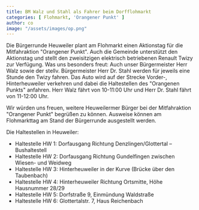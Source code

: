 ```yaml
---
title: BM Walz und Stahl als Fahrer beim Dorfflohmarkt
categories: [ Flohmarkt, 'Orangener Punkt' ]
author: co
image: "/assets/images/op.png"
---
```


Die Bürgerrunde Heuweiler plant am Flohmarkt einen Aktionstag für die Mitfahraktion "Orangener Punkt". Auch die Gemeinde unterstützt den Aktionstag und stellt den zweisitzigen elektrisch betriebenen Renault Twizy zur Verfügung. Was uns besonders freut: Auch unser Bürgermeister Herr Walz sowie der stellv. Bürgermeister Herr Dr. Stahl werden für jeweils eine Stunde den Twizy fahren. Das Auto wird auf der Strecke Vorder-, Hinterheuweiler verkehren und dabei die Haltestellen des "Orangenen Punkts" anfahren. Herr Walz fährt von 10-11:00 Uhr und Herr Dr. Stahl fährt von 11-12:00 Uhr.

Wir würden uns freuen, weitere Heuweilermer Bürger bei der Mitfahraktion "Orangener Punkt" begrüßen zu können. Ausweise können am Flohmarkttag am Stand der Bürgerrunde ausgestellt werden.

Die Haltestellen in Heuweiler:

* Haltestelle HW 1: Dorfausgang Richtung Denzlingen/Glottertal – Bushaltestell
* Haltestelle HW 2: Dorfausgang Richtung Gundelfingen zwischen Wiesen- und Weidweg
* Haltestelle HW 3: Hinterheuweiler in der Kurve (Brücke über den Taubenbach)
* Haltestelle HW 4: Hinterheuweiler Richtung Ortsmitte, Höhe Hausnummer 28/29
* Haltestelle HW 5: Dorfstraße 9, Einmündung Waldstraße 
* Haltestelle HW 6: Glottertalstr. 7, Haus Reichenbach 